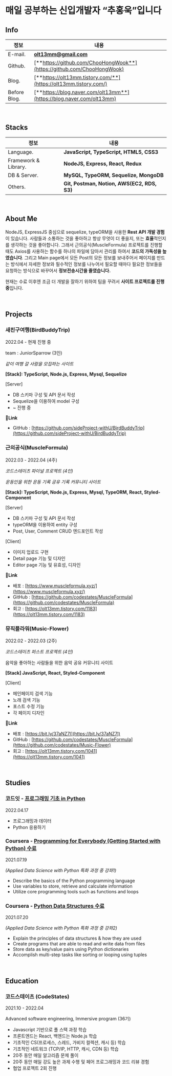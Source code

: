 

# 매일 공부하는 신입개발자 “추홍욱”입니다


## Info
|정보|내용|
|------|---|
|E-mail.|**olt13mm@gmail.com**|
|Github.|[**https://github.com/ChooHongWook**](https://github.com/ChooHongWook)|
|Blog.|[**https://olt13mm.tistory.com/**](https://olt13mm.tistory.com/)|
|Before Blog.|[**https://blog.naver.com/olt13mm**](https://blog.naver.com/olt13mm)|

<br/>

## Stacks
|정보|내용|
|------|---|
|Language.|**JavaScript, TypeScript, HTML5, CSS3**|
|Framework & Library.|**NodeJS, Express, React, Redux**|
|DB & Server.|**MySQL, TypeORM, Sequelize, MongoDB**|
|Others.|**Git,  Postman, Notion, AWS(EC2, RDS, S3)**|


<br/>

## About Me
NodeJS, ExpressJS 중심으로 sequelize, typeORM을 사용한  **Rest** **API 개발 경험**이 있습니다. 사람들과 소통하는 것을 좋아하고 항상 무엇이 더 좋을지, 또는 **효율**적인지를 생각하는 것을 좋아합니다. 그래서 근의공식(MuscleFormula) 프로젝트를 진행할 때도 Axios를 사용하는 함수를 하나의 파일에 담아서 관리를 하여서 **코드의 가독성을 높였습니다**. 그리고 Main page에서 모든 Post의 모든 정보를 보내주어서 페이지를 만드는 방식에서 자세한 정보와 필수적인 정보를 나누어서 필요할 때마다 필요한 정보들을 요청하는 방식으로 바꾸어서 **정보전송시간을 줄였습니다.**

현재는 수료 이후엔 조금 더 개발을 잘하기 위하여 팀을 꾸려서 **사이트 프로젝트를 진행 중**입니다. 

<br/>

## Projects

### 새친구여행(****BirdBuddyTrip****)

2022.04 - 현재 진행 중

team : JuniorSparrow (3인)

*같이 여행 갈 사람을 모집하는 사이트*

**[Stack]: TypeScript, Node.js, Express, Mysql, Sequelize**

[Server]
- DB 스키마 구성 및 API 문서 작성
- Sequelize을 이용하여 model 구성
- ~ 진행 중

📎**Link**
- GitHub : [https://github.com/sideProject-withU/BirdBuddyTrip](https://github.com/sideProject-withU/BirdBuddyTrip)

### 근의공식(MuscleFormula)

2022.03 - 2022.04 (4주)

*코드스테이츠 파이널 프로젝트 (4인)*

*운동인을 위한 운동 기록 공유 기록 커뮤니티 사이트*

**[Stack]:  TypeScript, Node.js, Express, Mysql, TypeORM, React, Styled-Component**


[Server]

- DB 스키마 구성 및 API 문서 작성
- typeORM을 이용하여 entity 구성
- Post, User, Comment CRUD 엔드포인트 작성

[Client]

- 이미지 업로드 구현
- Detail page 기능 및 디자인
- Editor page 기능 및 유효성, 디자인

📎**Link**


- 배포 :  [https://www.muscleformula.xyz/](https://www.muscleformula.xyz/)
- GitHub : [https://github.com/codestates/MuscleFormula](https://github.com/codestates/MuscleFormula)
- 회고 : [https://olt13mm.tistory.com/1183](https://olt13mm.tistory.com/1183)

### 뮤직플라워(Music-Flower)

2022.02 - 2022.03 (2주)

*코드스테이츠 퍼스트 프로젝트 (4인)*

음악을 좋아하는 사람들을 위한 음악 공유 커뮤니티 사이트

**[Stack] JavaScript, React, Styled-Component**

[Client]

- 메인페이지 검색 기능
- 노래 검색 기능
- 포스트 수정 기능
- 각 페이지 디자인

📎**Link**


- 배포 :  [https://bit.ly/37aNZ7I](https://bit.ly/37aNZ7I)
- GitHub : [https://github.com/codestates/MuscleFormula](https://github.com/codestates/Music-Flower)
- 회고 : [https://olt13mm.tistory.com/1041](https://olt13mm.tistory.com/1041)

<br/>

## Studies

### 코드잇 - [프로그래밍 기초 in Python](https://www.codeit.kr/certificates/JPt4c-nYQ0U-J8RUo-VejKZ?language=ko)

2022.04.17

- 프로그래밍과 데이터
- Python 응용하기

### Coursera - [Programming for Everybody (Getting Started with Python) 수료](https://www.coursera.org/account/accomplishments/verify/9MZY7WLWWMGD?utm_source=link&utm_medium=certificate&utm_content=cert_image&utm_campaign=sharing_cta&utm_product=course)

2021.07.19

*(Applied Data Science with Python 특화 과정 중 강좌1)*

- Describe the basics of the Python programming language
- Use variables to store, retrieve and calculate information
- Utilize core programming tools such as functions and loops

### Coursera - [Python Data Structures 수료](https://www.coursera.org/account/accomplishments/verify/PTBUNVALGHQH?utm_source=link&utm_medium=certificate&utm_content=cert_image&utm_campaign=sharing_cta&utm_product=course)

2021.07.20

*(Applied Data Science with Python 특화 과정 중 강좌2)*

- Explain the principles of data structures & how they are used
- Create programs that are able to read and write data from files
- Store data as key/value pairs using Python dictionaries
- Accomplish multi-step tasks like sorting or looping using tuples

<br/>

## Education

### 코드스테이츠 (CodeStates)

2021.10 - 2022.04

Advanced software engineering, Immersive program (36기)

- Javascript 기반으로 풀 스택 과정 학습
- 프론트엔드는 React, 백엔드는 Node.js 학습
- 기초적인 CS(프로세스, 스레드, 가비지 컬렉션, 캐시 등) 학습
- 기초적인 네트워크 (TCP/IP, HTTP, 캐시, CDN 등) 학습
- 20주 동안 매일 알고리즘 문제 풀이
- 20주 동안 매일 강도 높은 과제 수행 및 페어 프로그래밍과 코드 리뷰 경험
- 협업 프로젝트 2회 진행
